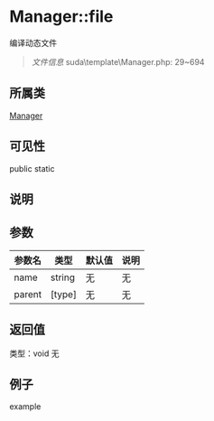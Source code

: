 # Manager::file
编译动态文件
> *文件信息* suda\template\Manager.php: 29~694
## 所属类 

[Manager](../Manager.md)

## 可见性

  public  static
## 说明



## 参数

| 参数名 | 类型 | 默认值 | 说明 |
|--------|-----|-------|-------|
| name |  string | 无 | 无 |
| parent |  [type] | 无 | 无 |

## 返回值
类型：void
无

## 例子

example